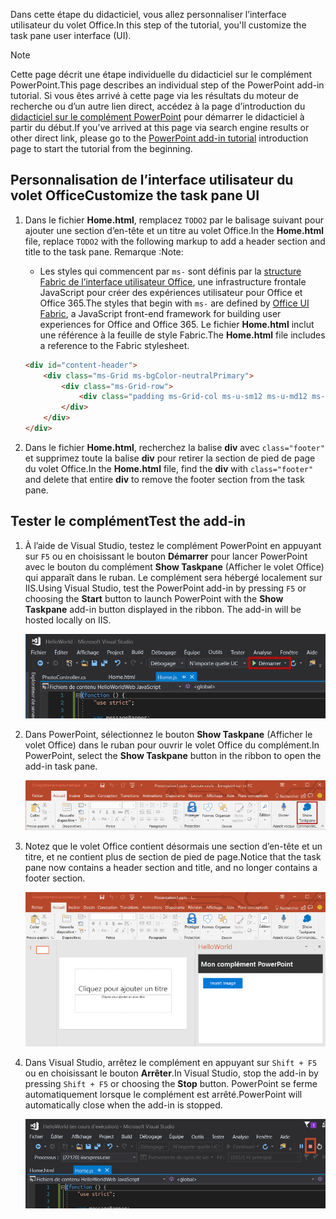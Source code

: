<span data-ttu-id="a1a72-101">Dans cette étape du didacticiel, vous allez personnaliser l’interface utilisateur du volet Office.</span><span class="sxs-lookup"><span data-stu-id="a1a72-101">In this step of the tutorial, you'll customize the task pane user interface (UI).</span></span>

> [!NOTE]
> <span data-ttu-id="a1a72-102">Cette page décrit une étape individuelle du didacticiel sur le complément PowerPoint.</span><span class="sxs-lookup"><span data-stu-id="a1a72-102">This page describes an individual step of the PowerPoint add-in tutorial.</span></span> <span data-ttu-id="a1a72-103">Si vous êtes arrivé à cette page via les résultats du moteur de recherche ou d’un autre lien direct, accédez à la page d’introduction du [didacticiel sur le complément PowerPoint](../tutorials/powerpoint-tutorial.yml) pour démarrer le didacticiel à partir du début.</span><span class="sxs-lookup"><span data-stu-id="a1a72-103">If you’ve arrived at this page via search engine results or other direct link, please go to the [PowerPoint add-in tutorial](../tutorials/powerpoint-tutorial.yml) introduction page to start the tutorial from the beginning.</span></span>

## <a name="customize-the-task-pane-ui"></a><span data-ttu-id="a1a72-104">Personnalisation de l’interface utilisateur du volet Office</span><span class="sxs-lookup"><span data-stu-id="a1a72-104">Customize the task pane UI</span></span> 

1. <span data-ttu-id="a1a72-105">Dans le fichier **Home.html**, remplacez `TODO2` par le balisage suivant pour ajouter une section d’en-tête et un titre au volet Office.</span><span class="sxs-lookup"><span data-stu-id="a1a72-105">In the **Home.html** file, replace `TODO2` with the following markup to add a header section and title to the task pane.</span></span> <span data-ttu-id="a1a72-106">Remarque :</span><span class="sxs-lookup"><span data-stu-id="a1a72-106">Note:</span></span>

    - <span data-ttu-id="a1a72-107">Les styles qui commencent par `ms-` sont définis par la [structure Fabric de l’interface utilisateur Office](../design/office-ui-fabric.md), une infrastructure frontale JavaScript pour créer des expériences utilisateur pour Office et Office 365.</span><span class="sxs-lookup"><span data-stu-id="a1a72-107">The styles that begin with `ms-` are defined by [Office UI Fabric](../design/office-ui-fabric.md), a JavaScript front-end framework for building user experiences for Office and Office 365.</span></span> <span data-ttu-id="a1a72-108">Le fichier **Home.html** inclut une référence à la feuille de style Fabric.</span><span class="sxs-lookup"><span data-stu-id="a1a72-108">The **Home.html** file includes a reference to the Fabric stylesheet.</span></span>

    ```html
    <div id="content-header">
        <div class="ms-Grid ms-bgColor-neutralPrimary">
            <div class="ms-Grid-row">
                <div class="padding ms-Grid-col ms-u-sm12 ms-u-md12 ms-u-lg12"> <div class="ms-font-xl ms-fontColor-white ms-fontWeight-semibold">My PowerPoint Add-in</div></div>
            </div>
        </div>
    </div>
    ```

2. <span data-ttu-id="a1a72-109">Dans le fichier **Home.html**, recherchez la balise **div** avec `class="footer"` et supprimez toute la balise **div** pour retirer la section de pied de page du volet Office.</span><span class="sxs-lookup"><span data-stu-id="a1a72-109">In the **Home.html** file, find the **div** with `class="footer"` and delete that entire **div** to remove the footer section from the task pane.</span></span>

## <a name="test-the-add-in"></a><span data-ttu-id="a1a72-110">Tester le complément</span><span class="sxs-lookup"><span data-stu-id="a1a72-110">Test the add-in</span></span>

1. <span data-ttu-id="a1a72-p104">À l’aide de Visual Studio, testez le complément PowerPoint en appuyant sur `F5` ou en choisissant le bouton **Démarrer** pour lancer PowerPoint avec le bouton du complément **Show Taskpane** (Afficher le volet Office) qui apparaît dans le ruban. Le complément sera hébergé localement sur IIS.</span><span class="sxs-lookup"><span data-stu-id="a1a72-p104">Using Visual Studio, test the PowerPoint add-in by pressing `F5` or choosing the **Start** button to launch PowerPoint with the **Show Taskpane** add-in button displayed in the ribbon. The add-in will be hosted locally on IIS.</span></span>

    ![Capture d’écran de Visual Studio avec le bouton Démarrer mis en évidence](../images/powerpoint-tutorial-start.png)

2. <span data-ttu-id="a1a72-114">Dans PowerPoint, sélectionnez le bouton **Show Taskpane** (Afficher le volet Office) dans le ruban pour ouvrir le volet Office du complément.</span><span class="sxs-lookup"><span data-stu-id="a1a72-114">In PowerPoint, select the **Show Taskpane** button in the ribbon to open the add-in task pane.</span></span>

    ![Capture d’écran de Visual Studio avec le bouton Show Taskpane (Afficher le volet Office) mis en évidence dans le ruban Accueil](../images/powerpoint-tutorial-show-taskpane-button.png)

3. <span data-ttu-id="a1a72-116">Notez que le volet Office contient désormais une section d’en-tête et un titre, et ne contient plus de section de pied de page.</span><span class="sxs-lookup"><span data-stu-id="a1a72-116">Notice that the task pane now contains a header section and title, and no longer contains a footer section.</span></span>

    ![Capture d’écran du complément PowerPoint avec le bouton Insérer une image mis en évidence](../images/powerpoint-tutorial-new-task-pane-ui.png)

4. <span data-ttu-id="a1a72-118">Dans Visual Studio, arrêtez le complément en appuyant sur `Shift + F5` ou en choisissant le bouton **Arrêter**.</span><span class="sxs-lookup"><span data-stu-id="a1a72-118">In Visual Studio, stop the add-in by pressing `Shift + F5` or choosing the **Stop** button.</span></span> <span data-ttu-id="a1a72-119">PowerPoint se ferme automatiquement lorsque le complément est arrêté.</span><span class="sxs-lookup"><span data-stu-id="a1a72-119">PowerPoint will automatically close when the add-in is stopped.</span></span>

    ![Capture d’écran de Visual Studio avec le bouton Arrêter mis en évidence](../images/powerpoint-tutorial-stop.png)

